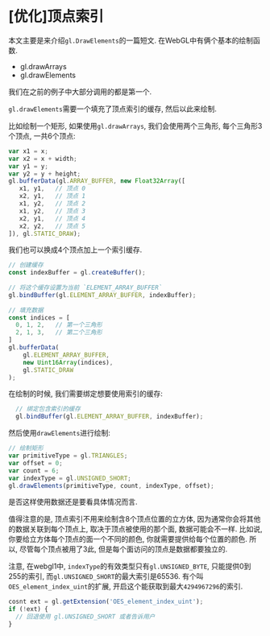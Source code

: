 # [优化]顶点索引

本文主要是来介绍`gl.DrawElements`的一篇短文. 在WebGL中有俩个基本的绘制函数.

- gl.drawArrays
- gl.drawElements

我们在之前的例子中大部分调用的都是第一个.

`gl.drawElements`需要一个填充了顶点索引的缓存, 然后以此来绘制.

比如绘制一个矩形, 如果使用`gl.drawArrays`, 我们会使用两个三角形, 每个三角形3个顶点, 一共6个顶点:

```js
var x1 = x;
var x2 = x + width;
var y1 = y;
var y2 = y + height;
gl.bufferData(gl.ARRAY_BUFFER, new Float32Array([
   x1, y1,   // 顶点 0
   x2, y1,   // 顶点 1
   x1, y2,   // 顶点 2
   x1, y2,   // 顶点 3
   x2, y1,   // 顶点 4
   x2, y2,   // 顶点 5
]), gl.STATIC_DRAW);
```

我们也可以换成4个顶点加上一个索引缓存.

```js
// 创建缓存
const indexBuffer = gl.createBuffer();
 
// 将这个缓存设置为当前 `ELEMENT_ARRAY_BUFFER`
gl.bindBuffer(gl.ELEMENT_ARRAY_BUFFER, indexBuffer);
 
// 填充数据
const indices = [
  0, 1, 2,   // 第一个三角形
  2, 1, 3,   // 第二个三角形
]
gl.bufferData(
    gl.ELEMENT_ARRAY_BUFFER,
    new Uint16Array(indices),
    gl.STATIC_DRAW
);
```

在绘制的时候, 我们需要绑定想要使用索引的缓存:

```js
  // 绑定包含索引的缓存
  gl.bindBuffer(gl.ELEMENT_ARRAY_BUFFER, indexBuffer);
```

然后使用`drawElements`进行绘制:

```js
// 绘制矩形
var primitiveType = gl.TRIANGLES;
var offset = 0;
var count = 6;
var indexType = gl.UNSIGNED_SHORT;
gl.drawElements(primitiveType, count, indexType, offset);
```

是否这样使用数据还是要看具体情况而言. 

值得注意的是, 顶点索引不用来绘制含8个顶点位置的立方体, 因为通常你会将其他的数据关联到每个顶点上, 取决于顶点被使用的那个面, 数据可能会不一样. 比如说, 你要给立方体每个顶点的面一个不同的颜色, 你就需要提供给每个位置的颜色. 所以, 尽管每个顶点被用了3此, 但是每个面访问的顶点是数据都要独立的.

注意, 在webgl1中, `indexType`的有效类型只有`gl.UNSIGNED_BYTE`, 只能提供0到255的索引, 而`gl.UNSIGNED_SHORT`的最大索引是65536. 有个叫`OES_element_index_uint`的扩展, 开启这个能获取到最大`4294967296`的索引. 

```js
cosnt ext = gl.getExtension('OES_element_index_uint');
if (!ext) {
  // 回退使用 gl.UNSIGNED_SHORT 或者告诉用户
}
```

